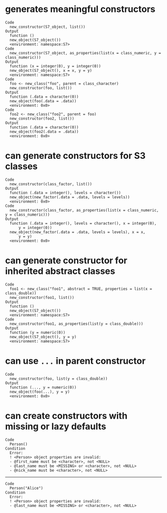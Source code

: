 # generates meaningful constructors

    Code
      new_constructor(S7_object, list())
    Output
      function () 
      new_object(S7_object())
      <environment: namespace:S7>
    Code
      new_constructor(S7_object, as_properties(list(x = class_numeric, y = class_numeric)))
    Output
      function (x = integer(0), y = integer(0)) 
      new_object(S7_object(), x = x, y = y)
      <environment: namespace:S7>
    Code
      foo <- new_class("foo", parent = class_character)
      new_constructor(foo, list())
    Output
      function (.data = character(0)) 
      new_object(foo(.data = .data))
      <environment: 0x0>
    Code
      foo2 <- new_class("foo2", parent = foo)
      new_constructor(foo2, list())
    Output
      function (.data = character(0)) 
      new_object(foo2(.data = .data))
      <environment: 0x0>

# can generate constructors for S3 classes

    Code
      new_constructor(class_factor, list())
    Output
      function (.data = integer(), levels = character()) 
      new_object(new_factor(.data = .data, levels = levels))
      <environment: 0x0>
    Code
      new_constructor(class_factor, as_properties(list(x = class_numeric, y = class_numeric)))
    Output
      function (.data = integer(), levels = character(), x = integer(0), 
          y = integer(0)) 
      new_object(new_factor(.data = .data, levels = levels), x = x, 
          y = y)
      <environment: 0x0>

# can generate constructor for inherited abstract classes

    Code
      foo1 <- new_class("foo1", abstract = TRUE, properties = list(x = class_double))
      new_constructor(foo1, list())
    Output
      function () 
      new_object(S7_object())
      <environment: namespace:S7>
    Code
      new_constructor(foo1, as_properties(list(y = class_double)))
    Output
      function (y = numeric(0)) 
      new_object(S7_object(), y = y)
      <environment: namespace:S7>

# can use `...` in parent constructor

    Code
      new_constructor(foo, list(y = class_double))
    Output
      function (..., y = numeric(0)) 
      new_object(foo(...), y = y)
      <environment: 0x0>

# can create constructors with missing or lazy defaults

    Code
      Person()
    Condition
      Error:
      ! <Person> object properties are invalid:
      - @first_name must be <character>, not <NULL>
      - @last_name must be <MISSING> or <character>, not <NULL>
      - @nick_name must be <character>, not <NULL>

---

    Code
      Person("Alice")
    Condition
      Error:
      ! <Person> object properties are invalid:
      - @last_name must be <MISSING> or <character>, not <NULL>

